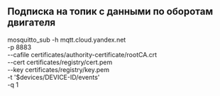 ## Подписка на топик с данными по оборотам двигателя
mosquitto_sub -h mqtt.cloud.yandex.net \
-p 8883 \
--cafile certificates/authority-certificate/rootCA.crt \
--cert certificates/registry/cert.pem \
--key certificates/registry/key.pem \
-t '$devices/DEVICE-ID/events' \
-q 1
